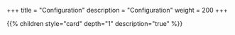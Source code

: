 +++
title = "Configuration"
description = "Configuration"
weight = 200
+++

{{% children style="card" depth="1" description="true" %}}
